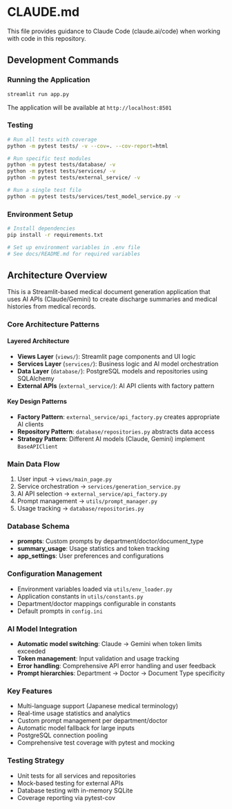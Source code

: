 # CLAUDE.md

This file provides guidance to Claude Code (claude.ai/code) when working with code in this repository.

## Development Commands

### Running the Application
```bash
streamlit run app.py
```
The application will be available at `http://localhost:8501`

### Testing
```bash
# Run all tests with coverage
python -m pytest tests/ -v --cov=. --cov-report=html

# Run specific test modules
python -m pytest tests/database/ -v
python -m pytest tests/services/ -v 
python -m pytest tests/external_service/ -v

# Run a single test file
python -m pytest tests/services/test_model_service.py -v
```

### Environment Setup
```bash
# Install dependencies
pip install -r requirements.txt

# Set up environment variables in .env file
# See docs/README.md for required variables
```

## Architecture Overview

This is a Streamlit-based medical document generation application that uses AI APIs (Claude/Gemini) to create discharge summaries and medical histories from medical records.

### Core Architecture Patterns

#### Layered Architecture
- **Views Layer** (`views/`): Streamlit page components and UI logic
- **Services Layer** (`services/`): Business logic and AI model orchestration  
- **Data Layer** (`database/`): PostgreSQL models and repositories using SQLAlchemy
- **External APIs** (`external_service/`): AI API clients with factory pattern

#### Key Design Patterns
- **Factory Pattern**: `external_service/api_factory.py` creates appropriate AI clients
- **Repository Pattern**: `database/repositories.py` abstracts data access
- **Strategy Pattern**: Different AI models (Claude, Gemini) implement `BaseAPIClient`

### Main Data Flow
1. User input → `views/main_page.py`
2. Service orchestration → `services/generation_service.py`
3. AI API selection → `external_service/api_factory.py`
4. Prompt management → `utils/prompt_manager.py`
5. Usage tracking → `database/repositories.py`

### Database Schema
- **prompts**: Custom prompts by department/doctor/document_type
- **summary_usage**: Usage statistics and token tracking
- **app_settings**: User preferences and configurations

### Configuration Management
- Environment variables loaded via `utils/env_loader.py`
- Application constants in `utils/constants.py`
- Department/doctor mappings configurable in constants
- Default prompts in `config.ini`

### AI Model Integration
- **Automatic model switching**: Claude → Gemini when token limits exceeded
- **Token management**: Input validation and usage tracking
- **Error handling**: Comprehensive API error handling and user feedback
- **Prompt hierarchies**: Department → Doctor → Document Type specificity

### Key Features
- Multi-language support (Japanese medical terminology)
- Real-time usage statistics and analytics
- Custom prompt management per department/doctor
- Automatic model fallback for large inputs
- PostgreSQL connection pooling
- Comprehensive test coverage with pytest and mocking

### Testing Strategy
- Unit tests for all services and repositories
- Mock-based testing for external APIs
- Database testing with in-memory SQLite
- Coverage reporting via pytest-cov